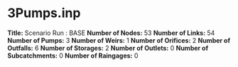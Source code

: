 # 3Pumps.inp
**Title:** Scenario Run :  BASE
**Number of Nodes:** 53
**Number of Links:** 54
**Number of Pumps:** 3
**Number of Weirs:** 1
**Number of Orifices:** 2
**Number of Outfalls:** 6
**Number of Storages:** 2
**Number of Outlets:** 0
**Number of Subcatchments:** 0
**Number of Raingages:** 0
